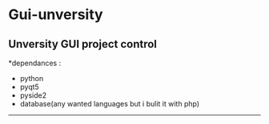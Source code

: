 # Gui-unversity
Unversity GUI project  control
-----------------------------------------------------------
*dependances :
  - python 
  - pyqt5
  - pyside2
  - database(any wanted languages but i bulit it with php)
 ----------------------------------------------------------
 
